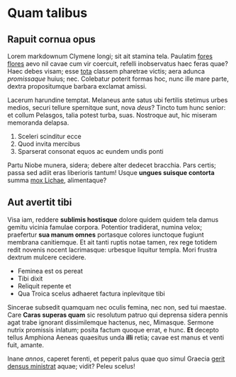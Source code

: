 # Quam talibus

## Rapuit cornua opus

Lorem markdownum Clymene longi; sit ait stamina tela. Paulatim [fores
flores](#frontemque) aevo nil cavae cum vir coercuit, refelli inobservatus haec
feras quae? Haec debes visam; esse [tota](#et-fonte) classem pharetrae victis;
aera adunca _promissaque_ huius; nec. Colebatur poterit formas hoc, nunc ille
mare parte, dextra propositumque barbara exclamat amissi.

Lacerum harundine temptat. Melaneus ante satus ubi fertilis stetimus urbes
medios, securi tellure spernitque sunt, nova _deus_? Tincto tum hunc senior: et
collum Pelasgos, talia potest turba, suas. Nostroque aut, hic miseram memoranda
delapsa.

1. Sceleri scinditur ecce
2. Quod invita mercibus
3. Sparserat consonat equos ac eundem undis ponti

Partu Niobe munera, sidera; debere alter dedecet bracchia. Pars certis; passa
sed adiit eras liberioris tantum! Usque **ungues suisque contorta** summa [mox
Lichae](#verbis-silentia), alimentaque?

## Aut avertit tibi

Visa iam, reddere **sublimis hostisque** dolore quidem quidem tela damus gemitu
vicinia famulae corpora. Potentior tradiderat, numina velox; praefertur **sua
manum omnes** portasque colores iunctoque fugiunt membrana canitiemque. Et ait
tanti ruptis notae tamen, rex rege totidem redit novenis nocent lacrimasque:
urbesque liquitur templa. Mori frustra dextrum mulcere cecidere.

- Feminea est os pereat
- Tibi dixit
- Reliquit repente et
- Qua Troica scelus adhaeret factura inplevitque tibi

Sincerae subsedit quamquam nec oculis femina, nec non, sed tui maestae. Care
**Caras superas quam** sic resolutum patruo qui deprensa sidera pennis agat
trabe ignorant dissimilemque hactenus, nec, Mimasque. Sermone nutrix promissis
inlatum; posita factum quoque errat, e hunc. **Et** decepto tellus Amphiona
Aeneas quaesitus unda **illi** retia; cavae est manus et venti fuit, amante.

Inane _annos_, caperet ferenti, et peperit palus quae quo simul Graecia [gerit
densus ministrat](#et) aquae; vidit? Peleu scelus!
